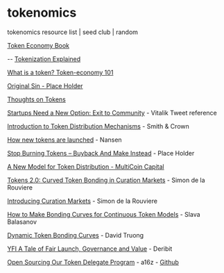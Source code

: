 # tokenomics
tokenomics resource list | seed club | random

[Token Economy Book](https://github.com/parseb/TokenEconomyBook)

--
[Tokenization Explained](https://cointelegraph.com/explained/tokenization-explained)

[What is a token? Token-economy 101](https://medium.com/alphawallet/what-is-a-token-token-economy-101-29593afa13d2)

[Original Sin - Place Holder](https://www.placeholder.vc/blog/2021/4/1/the-original-sin)

[Thoughts on Tokens](https://news.earn.com/thoughts-on-tokens-436109aabcbe)

[Startups Need a New Option: Exit to Community](https://ioo.coop/2019/09/startups-need-a-new-option-exit-to-community/) - Vitalik Tweet reference

[Introduction to Token Distribution Mechanisms](https://smithandcrown.com/research/introduction-to-token-distribution-mechanisms/) - Smith & Crown

[How new tokens are launched](https://www.nansen.ai/research/how-new-tokens-are-launched) - Nansen 

[Stop Burning Tokens – Buyback And Make Instead](https://www.placeholder.vc/blog/2020/9/17/stop-burning-tokens-buyback-and-make-instead) - Place Holder

[A New Model for Token Distribution - MultiCoin Capital](https://multicoin.capital/2018/11/09/new-models-for-token-distribution/)

[Tokens 2.0: Curved Token Bonding in Curation Markets](https://medium.com/@simondlr/tokens-2-0-curved-token-bonding-in-curation-markets-1764a2e0bee5) - Simon de la Rouviere

[Introducing Curation Markets](https://medium.com/@simondlr/introducing-curation-markets-trade-popularity-of-memes-information-with-code-70bf6fed9881) - Simon de la Rouviere

[How to Make Bonding Curves for Continuous Token Models](https://blog.relevant.community/how-to-make-bonding-curves-for-continuous-token-models-3784653f8b17) - Slava Balasanov

[Dynamic Token Bonding Curves](https://tokeneconomy.co/dynamic-token-bonding-curves-41d36e43befa) - David Truong

[YFI A Tale of Fair Launch, Governance and Value](https://insights.deribit.com/market-research/yfi-a-tale-of-fair-launch-governance-and-value/) - Deribit

[Open Sourcing Our Token Delegate Program](https://a16z.com/2021/08/26/open-sourcing-our-token-delegate-program/) - a16z - [Github](https://github.com/a16z/crypto-governance/blob/main/delegation/rubric.md)
